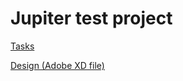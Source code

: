 # Jupiter test project

[Tasks](https://docs.google.com/document/d/1YSODk_yvPKfcjd-B0XcFhftm08iMN-kDn9dsQju4_ZA/edit)

[Design (Adobe XD file)](https://drive.google.com/file/d/1jPOK2R-RNc85qsBhQeg7lCe0EyLCBHaR/view?usp=sharing)